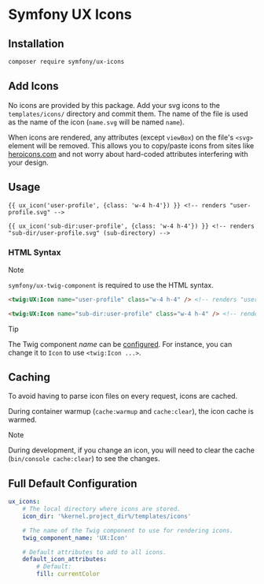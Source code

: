 # Symfony UX Icons

## Installation

```bash
composer require symfony/ux-icons
```

## Add Icons

No icons are provided by this package. Add your svg icons to the `templates/icons/` directory and commit them.
The name of the file is used as the name of the icon (`name.svg` will be named `name`).

When icons are rendered, any attributes (except `viewBox`) on the file's `<svg>` element will
be removed. This allows you to copy/paste icons from sites like
[heroicons.com](https://heroicons.com/) and not worry about hard-coded attributes interfering with
your design.

## Usage

```twig
{{ ux_icon('user-profile', {class: 'w-4 h-4'}) }} <!-- renders "user-profile.svg" -->

{{ ux_icon('sub-dir:user-profile', {class: 'w-4 h-4'}) }} <!-- renders "sub-dir/user-profile.svg" (sub-directory) -->
```

### HTML Syntax

> [!NOTE]
> `symfony/ux-twig-component` is required to use the HTML syntax.

```html
<twig:UX:Icon name="user-profile" class="w-4 h-4" /> <!-- renders "user-profile.svg" -->

<twig:UX:Icon name="sub-dir:user-profile" class="w-4 h-4" /> <!-- renders "sub-dir/user-profile.svg" (sub-directory) -->
```

> [!TIP]
> The Twig component _name_ can be [configured](#full-default-configuration). For instance, you can change
> it to `Icon` to use `<twig:Icon ...>`.

## Caching

To avoid having to parse icon files on every request, icons are cached.

During container warmup (`cache:warmup` and `cache:clear`), the icon cache is warmed.

> [!NOTE]
> During development, if you change an icon, you will need to clear the cache (`bin/console cache:clear`)
> to see the changes.

## Full Default Configuration

```yaml
ux_icons:
    # The local directory where icons are stored.
    icon_dir: '%kernel.project_dir%/templates/icons'

    # The name of the Twig component to use for rendering icons.
    twig_component_name: 'UX:Icon'

    # Default attributes to add to all icons.
    default_icon_attributes:
        # Default:
        fill: currentColor
```
